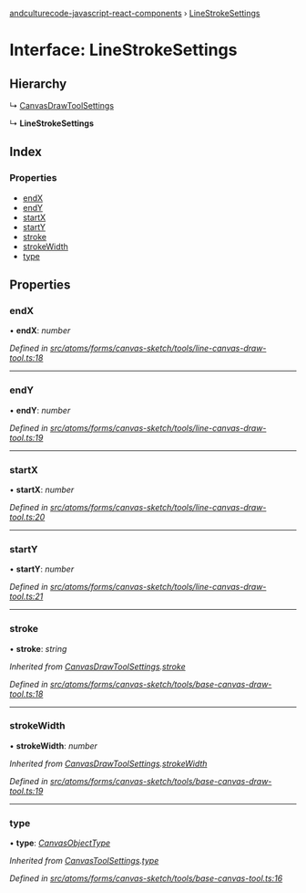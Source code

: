 [andculturecode-javascript-react-components](../README.md) › [LineStrokeSettings](linestrokesettings.md)

# Interface: LineStrokeSettings

## Hierarchy

  ↳ [CanvasDrawToolSettings](canvasdrawtoolsettings.md)

  ↳ **LineStrokeSettings**

## Index

### Properties

* [endX](linestrokesettings.md#endx)
* [endY](linestrokesettings.md#endy)
* [startX](linestrokesettings.md#startx)
* [startY](linestrokesettings.md#starty)
* [stroke](linestrokesettings.md#stroke)
* [strokeWidth](linestrokesettings.md#strokewidth)
* [type](linestrokesettings.md#type)

## Properties

###  endX

• **endX**: *number*

*Defined in [src/atoms/forms/canvas-sketch/tools/line-canvas-draw-tool.ts:18](https://github.com/AndcultureCode/AndcultureCode.JavaScript.React.Components/blob/3b573d9/src/atoms/forms/canvas-sketch/tools/line-canvas-draw-tool.ts#L18)*

___

###  endY

• **endY**: *number*

*Defined in [src/atoms/forms/canvas-sketch/tools/line-canvas-draw-tool.ts:19](https://github.com/AndcultureCode/AndcultureCode.JavaScript.React.Components/blob/3b573d9/src/atoms/forms/canvas-sketch/tools/line-canvas-draw-tool.ts#L19)*

___

###  startX

• **startX**: *number*

*Defined in [src/atoms/forms/canvas-sketch/tools/line-canvas-draw-tool.ts:20](https://github.com/AndcultureCode/AndcultureCode.JavaScript.React.Components/blob/3b573d9/src/atoms/forms/canvas-sketch/tools/line-canvas-draw-tool.ts#L20)*

___

###  startY

• **startY**: *number*

*Defined in [src/atoms/forms/canvas-sketch/tools/line-canvas-draw-tool.ts:21](https://github.com/AndcultureCode/AndcultureCode.JavaScript.React.Components/blob/3b573d9/src/atoms/forms/canvas-sketch/tools/line-canvas-draw-tool.ts#L21)*

___

###  stroke

• **stroke**: *string*

*Inherited from [CanvasDrawToolSettings](canvasdrawtoolsettings.md).[stroke](canvasdrawtoolsettings.md#stroke)*

*Defined in [src/atoms/forms/canvas-sketch/tools/base-canvas-draw-tool.ts:18](https://github.com/AndcultureCode/AndcultureCode.JavaScript.React.Components/blob/3b573d9/src/atoms/forms/canvas-sketch/tools/base-canvas-draw-tool.ts#L18)*

___

###  strokeWidth

• **strokeWidth**: *number*

*Inherited from [CanvasDrawToolSettings](canvasdrawtoolsettings.md).[strokeWidth](canvasdrawtoolsettings.md#strokewidth)*

*Defined in [src/atoms/forms/canvas-sketch/tools/base-canvas-draw-tool.ts:19](https://github.com/AndcultureCode/AndcultureCode.JavaScript.React.Components/blob/3b573d9/src/atoms/forms/canvas-sketch/tools/base-canvas-draw-tool.ts#L19)*

___

###  type

• **type**: *[CanvasObjectType](../enums/canvasobjecttype.md)*

*Inherited from [CanvasToolSettings](canvastoolsettings.md).[type](canvastoolsettings.md#type)*

*Defined in [src/atoms/forms/canvas-sketch/tools/base-canvas-tool.ts:16](https://github.com/AndcultureCode/AndcultureCode.JavaScript.React.Components/blob/3b573d9/src/atoms/forms/canvas-sketch/tools/base-canvas-tool.ts#L16)*
